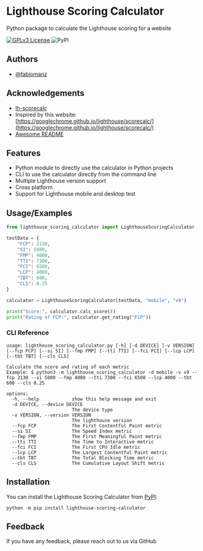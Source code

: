 # Lighthouse Scoring Calculator

Python package to calculate the Lighthouse scoring for a website

[![GPLv3 License](https://img.shields.io/badge/License-GPL%20v3-yellow.svg)](https://opensource.org/licenses/)
![PyPI](https://img.shields.io/pypi/v/lighthouse-scoring-calculator)

## Authors

- [@fabiomanz](https://www.github.com/fabiomanz)

## Acknowledgements

- [lh-scorecalc](https://github.com/paulirish/lh-scorecalc)
- Inspired by this website: [https://googlechrome.github.io/lighthouse/scorecalc/](https://googlechrome.github.io/lighthouse/scorecalc/)
- [Awesome README](https://readme.so/)

## Features

- Python module to directly use the calculator in Python projects
- CLI to use the calculator directly from the command line
- Multiple Lighthouse version support
- Cross platform
- Support for Lighthouse mobile and desktop test

## Usage/Examples

```python
from lighthouse_scoring_calculator import LighthouseScoringCalculator

testData = {
    "FCP": 2130,
    "SI": 5800,
    "FMP": 4000,
    "TTI": 7300,
    "FCI": 6500,
    "LCP": 4000,
    "TBT": 600,
    "CLS": 0.25
}

calculator = LighthouseScoringCalculator(testData, "mobile", "v9")

print("Score:", calculator.calc_score())
print("Rating of FCP:", calculator.get_rating("FCP"))

```

### CLI Reference

```
usage: lighthouse_scoring_calculator.py [-h] [-d DEVICE] [-v VERSION] [--fcp FCP] [--si SI] [--fmp FMP] [--tti TTI] [--fci FCI] [--lcp LCP] [--tbt TBT] [--cls CLS]

Calculate the score and rating of each metric
Example: $ python3 -m lighthouse_scoring_calculator -d mobile -v v9 --fcp 2130 --si 5800 --fmp 4000 --tti 7300 --fci 6500 --lcp 4000 --tbt 600 --cls 0.25

options:
  -h, --help            show this help message and exit
  -d DEVICE, --device DEVICE
                        The device type
  -v VERSION, --version VERSION
                        The lighthouse version
  --fcp FCP             The First Contentful Paint metric
  --si SI               The Speed Index metric
  --fmp FMP             The First Meaningful Paint metric
  --tti TTI             The Time to Interactive metric
  --fci FCI             The First CPU Idle metric
  --lcp LCP             The Largest Contentful Paint metric
  --tbt TBT             The Total Blocking Time metric
  --cls CLS             The Cumulative Layout Shift metric
```

## Installation

You can install the Lighthouse Scoring Calculator from [PyPI](https://pypi.org/project/lighthouse-scoring-calculator/):

    python -m pip install lighthouse-scoring-calculator

## Feedback

If you have any feedback, please reach out to us via GitHub
